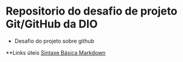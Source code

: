 # Repositorio do desafio de projeto Git/GitHub da DIO
* Desafio do projeto sobre github

**Links úteis
[Sintaxe Básica Markdown](https://www.markdownguide.org/basic-syntax/)
